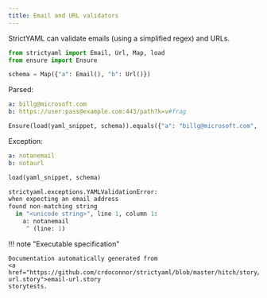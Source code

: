 ```yaml
---
title: Email and URL validators
---
```



StrictYAML can validate emails (using a simplified regex) and
URLs.




```python
from strictyaml import Email, Url, Map, load
from ensure import Ensure

schema = Map({"a": Email(), "b": Url()})

```



Parsed:

```yaml
a: billg@microsoft.com
b: https://user:pass@example.com:443/path?k=v#frag

```


```python
Ensure(load(yaml_snippet, schema)).equals({"a": "billg@microsoft.com", "b": "https://user:pass@example.com:443/path?k=v#frag"})

```




Exception:

```yaml
a: notanemail
b: notaurl

```


```python
load(yaml_snippet, schema)
```


```python
strictyaml.exceptions.YAMLValidationError:
when expecting an email address
found non-matching string
  in "<unicode string>", line 1, column 1:
    a: notanemail
     ^ (line: 1)
```







!!! note "Executable specification"

    Documentation automatically generated from 
    <a href="https://github.com/crdoconnor/strictyaml/blob/master/hitch/story/email-url.story">email-url.story
    storytests.